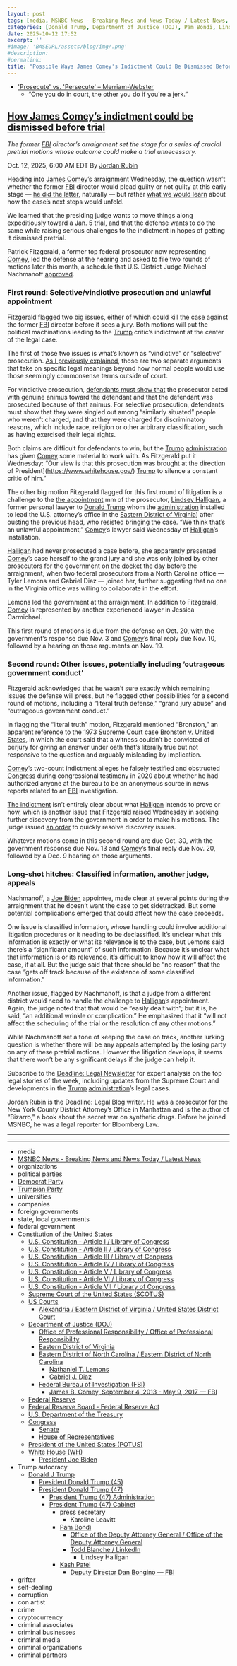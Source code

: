 ```yaml
---
layout: post
tags: [media, MSNBC News - Breaking News and News Today / Latest News, organizations, political parties, Democrat Party, Trumpian Party, universities, companies, foreign governments, state local governments, federal government, Constitution of the United States, U.S. Constitution - Article I / Library of Congress, U.S. Constitution - Article II / Library of Congress, U.S. Constitution - Article III / Library of Congress, U.S. Constitution - Article IV / Library of Congress, U.S. Constitution - Article V / Library of Congress, U.S. Constitution - Article VI / Library of Congress, U.S. Constitution - Article VII / Library of Congress, Supreme Court of the United States (SCOTUS), US Courts, Alexandria / Eastern District of Virginia / United States District Court, Department of Justice (DOJ), Office of Professional Responsibility / Office of Professional Responsibility, Eastern District of Virginia, Eastern District of North Carolina / Eastern District of North Carolina, Nathaniel T. Lemons, Gabriel J. Diaz, Federal Bureau of Investigation (FBI), James B. Comey September 4 2013 - May 9 2017 — FBI, Federal Reserve, Federal Reserve Board - Federal Reserve Act, U.S. Department of the Treasury, Congress, Senate, House of Representatives, President of the United States (POTUS), White House (WH), President Joe Biden, Trump autocracy, Donald J Trump, President Donald Trump (45), President Donald Trump (47), President Trump (47) Administration, President Trump (47) Cabinet, press secretary, Karoline Leavitt, Pam Bondi, Office of the Deputy Attorney General / Office of the Deputy Attorney General, Todd Blanche / LinkedIn, Lindsey Halligan, Kash Patel, Deputy Director Dan Bongino — FBI, grifter, self-dealing, corruption, con artist, crime, cryptocurrency, criminal associates, criminal businesses, criminal media, criminal organizations, criminal partners]
categories: [Donald Trump, Department of Justice (DOJ), Pam Bondi, Lindsey Halligan, Federal Bureau of Investigation (FBI), Kash Patel, Dan Bongino, James Comey, Michael Nachmanoff, weaponization]
date: 2025-10-12 17:52
excerpt: ''
#image: 'BASEURL/assets/blog/img/.png'
#description:
#permalink:
title: "Possible Ways James Comey's Indictment Could Be Dismissed Before Triala"
---
```


- ['Prosecute' vs. 'Persecute' – Merriam-Webster](https://www.merriam-webster.com/grammar/prosecuted-vs-persecuted-usage)
    - “One you do in court, the other you do if you're a jerk.”

## [How James Comey’s indictment could be dismissed before trial](https://www.msnbc.com/deadline-white-house/deadline-legal-blog/james-comey-indictment-trump-pretrial-motions-rcna236650)

*The former [FBI](https://www.fbi.gov/) director’s arraignment set the stage for a series of crucial pretrial motions whose outcome could make a trial unnecessary.*

Oct. 12, 2025, 6:00 AM EDT
By [Jordan Rubin](https://www.msnbc.com/author/jordan-rubin-ncpn1301611)

Heading into [James Comey](https://www.fbi.gov/history/directors/james-b-comey/)’s arraignment Wednesday, the question wasn’t whether the former [FBI](https://www.fbi.gov/) director would plead guilty or not guilty at this early stage — [he did the latter](https://www.msnbc.com/deadline-white-house/deadline-legal-blog/james-comey-pleads-not-guilty-trump-halligan-rcna236313), naturally — but rather [what we would learn](https://www.msnbc.com/deadline-white-house/deadline-legal-blog/james-comey-plea-arraignment-federal-indictment-rcna236198) about how the case’s next steps would unfold.

We learned that the presiding judge wants to move things along expeditiously toward a Jan. 5 trial, and that the defense wants to do the same while raising serious challenges to the indictment in hopes of getting it dismissed pretrial.

Patrick Fitzgerald, a former top federal prosecutor now representing [Comey](https://www.fbi.gov/history/directors/james-b-comey/), led the defense at the hearing and asked to file two rounds of motions later this month, a schedule that U.S. District Judge Michael Nachmanoff [approved](https://storage.courtlistener.com/recap/gov.uscourts.vaed.582135/gov.uscourts.vaed.582135.23.0.pdf).

### First round: Selective/vindictive prosecution and unlawful appointment

Fitzgerald flagged two big issues, either of which could kill the case against the former [FBI](https://www.fbi.gov/) director before it sees a jury. Both motions will put the political machinations leading to the [Trump](https://www.donaldjtrump.com/) critic’s indictment at the center of the legal case.

The first of those two issues is what’s known as “vindictive” or “selective” prosecution. [As I previously explained](https://www.msnbc.com/deadline-white-house/deadline-legal-blog/james-comey-charges-fbi-donald-trump-rcna233662), those are two separate arguments that take on specific legal meanings beyond how normal people would use those seemingly commonsense terms outside of court.

For vindictive prosecution, [defendants must show that](https://scholar.google.com/scholar_case?case=13776528258147641111&q=+262+F.3d+305&hl=en&as_sdt=2006&authuser=1) the prosecutor acted with genuine animus toward the defendant and that the defendant was prosecuted because of that animus. For selective prosecution, defendants must show that they were singled out among “similarly situated” people who weren’t charged, and that they were charged for discriminatory reasons, which include race, religion or other arbitrary classification, such as having exercised their legal rights.

Both claims are difficult for defendants to win, but the [Trump](https://www.donaldjtrump.com/) [administration](https://www.whitehouse.gov/administration/) has given [Comey](https://www.fbi.gov/history/directors/james-b-comey/) some material to work with. As Fitzgerald put it Wednesday: “Our view is that this prosecution was brought at the direction of President](https://www.whitehouse.gov/) [Trump](https://www.donaldjtrump.com/) to silence a constant critic of him.”

The other big motion Fitzgerald flagged for this first round of litigation is a challenge to the [the appointment](https://www.nationalreview.com/bench-memos/re-was-lindsey-halligan-validly-appointed-as-united-states-attorney/) mm of the prosecutor, [Lindsey Halligan](https://www.justice.gov/usao-edva/), a former personal lawyer to [Donald Trump](https://www.donaldjtrump.com/) whom the [administration](https://www.whitehouse.gov/administration/) installed to lead the U.S. attorney’s office in the [Eastern District of Virginia](https://www.justice.gov/usao-edva/)) after ousting the previous head, who resisted bringing the case. “We think that’s an unlawful appointment,” [Comey](https://www.fbi.gov/history/directors/james-b-comey/)’s lawyer said Wednesday of [Halligan](https://www.justice.gov/usao-edva/)’s installation.

[Halligan](https://www.justice.gov/usao-edva/) had never prosecuted a case before, she apparently presented [Comey](https://www.fbi.gov/history/directors/james-b-comey/)’s case herself to the grand jury and she was only joined by other prosecutors for the government on [the docket](https://www.courtlistener.com/docket/71459121/united-states-v-comey/) the day before the arraignment, when two federal prosecutors from a North Carolina office — Tyler Lemons and Gabriel Diaz — joined her, further suggesting that no one in the Virginia office was willing to collaborate in the effort.

Lemons led the government at the arraignment. In addition to Fitzgerald, [Comey](https://www.fbi.gov/history/directors/james-b-comey/) is represented by another experienced lawyer in Jessica Carmichael.

This first round of motions is due from the defense on Oct. 20, with the government’s response due Nov. 3 and [Comey](https://www.fbi.gov/history/directors/james-b-comey/)’s final reply due Nov. 10, followed by a hearing on those arguments on Nov. 19.

### Second round: Other issues, potentially including ‘outrageous government conduct’

Fitzgerald acknowledged that he wasn’t sure exactly which remaining issues the defense will press, but he flagged other possibilities for a second round of motions, including a “literal truth defense,” “grand jury abuse” and “outrageous government conduct.”

In flagging the “literal truth” motion, Fitzgerald mentioned “Bronston,” an apparent reference to the 1973 [Supreme Court](https://www.supremecourt.gov/) case [Bronston v. United States](https://scholar.google.com/scholar_case?case=13780249773976859407&q=bronston&hl=en&as_sdt=6,33), in which the court said that a witness couldn’t be convicted of perjury for giving an answer under oath that’s literally true but not responsive to the question and arguably misleading by implication.

[Comey](https://www.fbi.gov/history/directors/james-b-comey/)’s two-count indictment alleges he falsely testified and obstructed [Congress](https://www.congress.gov/) during congressional testimony in 2020 about whether he had authorized anyone at the bureau to be an anonymous source in news reports related to an [FBI](https://www.fbi.gov/) investigation.

[The indictment](https://www.msnbc.com/deadline-white-house/deadline-legal-blog/read-full-text-james-comey-indictment-pdf-rcna233818) isn’t entirely clear about what [Halligan](https://www.justice.gov/usao-edva/) intends to prove or how, which is another issue that Fitzgerald raised Wednesday in seeking further discovery from the government in order to make his motions. The judge issued [an order](https://storage.courtlistener.com/recap/gov.uscourts.vaed.582135/gov.uscourts.vaed.582135.24.0.pdf) to quickly resolve discovery issues.

Whatever motions come in this second round are due Oct. 30, with the government response due Nov. 13 and [Comey](https://www.fbi.gov/history/directors/james-b-comey/)’s final reply due Nov. 20, followed by a Dec. 9 hearing on those arguments.

### Long-shot hitches: Classified information, another judge, appeals

Nachmanoff, a [Joe Biden](https://bidenwhitehouse.archives.gov/) appointee, made clear at several points during the arraignment that he doesn’t want the case to get sidetracked. But some potential complications emerged that could affect how the case proceeds.

One issue is classified information, whose handling could involve additional litigation procedures or it needing to be declassified. It’s unclear what this information is exactly or what its relevance is to the case, but Lemons said there’s a “significant amount” of such information. Because it’s unclear what that information is or its relevance, it’s difficult to know how it will affect the case, if at all. But the judge said that there should be “no reason” that the case “gets off track because of the existence of some classified information.”

Another issue, flagged by Nachmanoff, is that a judge from a different district would need to handle the challenge to [Halligan](https://www.justice.gov/usao-edva/)’s appointment. Again, the judge noted that that would be “easily dealt with”; but it is, he said, “an additional wrinkle or complication.” He emphasized that it “will not affect the scheduling of the trial or the resolution of any other motions.”

While Nachmanoff set a tone of keeping the case on track, another lurking question is whether there will be any appeals attempted by the losing party on any of these pretrial motions. However the litigation develops, it seems that there won’t be any significant delays if the judge can help it.

Subscribe to the [Deadline: Legal Newsletter](https://link.msnbc.com/join/5ck/msnbc-deadlinelegal-signup-inline) for expert analysis on the top legal stories of the week, including updates from the Supreme Court and developments in the [Trump](https://www.donaldjtrump.com/) [administration](https://www.whitehouse.gov/administration/)’s legal cases.

Jordan Rubin is the Deadline: Legal Blog writer. He was a prosecutor for the New York County District Attorney’s Office in Manhattan and is the author of “Bizarro," a book about the secret war on synthetic drugs. Before he joined MSNBC, he was a legal reporter for Bloomberg Law.




---

----
- media
- [MSNBC News - Breaking News and News Today / Latest News](https://link.msnbc.com/)
- organizations
- political parties
- [Democrat Party](https://www.democrats.org/)
- [Trumpian Party](https://www.gop.com/)
- universities
- companies
- foreign governments
- state, local governments 
- federal government
- [Constitution of the United States](https://constitution.congress.gov/constitution/)
    - [U.S. Constitution - Article I / Library of Congress](https://constitution.congress.gov/constitution/article-1/)
    - [U.S. Constitution - Article II / Library of Congress](https://constitution.congress.gov/constitution/article-2/)
    - [U.S. Constitution - Article III / Library of Congress](https://constitution.congress.gov/constitution/article-3/)
    - [U.S. Constitution - Article IV / Library of Congress](https://constitution.congress.gov/constitution/article-4/)
    - [U.S. Constitution - Article V / Library of Congress](https://constitution.congress.gov/constitution/article-5/)
    - [U.S. Constitution - Article VI / Library of Congress](https://constitution.congress.gov/constitution/article-6/)
    - [U.S. Constitution - Article VII / Library of Congress](https://constitution.congress.gov/constitution/article-7/)
    - [Supreme Court of the United States (SCOTUS)](https://www.supremecourt.gov/)
    - [US Courts](https://www.uscourts.gov/)
        - [Alexandria / Eastern District of Virginia / United States District Court](https://www.vaed.uscourts.gov/Alexandria)
    - [Department of Justice (DOJ)](https://www.justice.gov/)
        - [Office of Professional Responsibility / Office of Professional Responsibility](https://www.justice.gov/opr)
        - [Eastern District of Virginia](https://www.justice.gov/usao-edva/)
        - [Eastern District of North Carolina / Eastern District of North Carolina](https://www.justice.gov/usao-ednc)
            - [Nathaniel T. Lemons](https://storage.courtlistener.com/recap/gov.uscourts.vaed.582135/gov.uscourts.vaed.582135.17.0.pdf)
            - [Gabriel J. Diaz](https://storage.courtlistener.com/recap/gov.uscourts.vaed.582135/gov.uscourts.vaed.582135.18.0.pdf)
        - [Federal Bureau of Investigation (FBI)](https://www.fbi.gov/)
            - [James B. Comey, September 4, 2013 - May 9, 2017 — FBI](https://www.fbi.gov/history/directors/james-b-comey)
    - [Federal Reserve](https://www.federalreserve.gov/)
    - [Federal Reserve Board - Federal Reserve Act](https://www.federalreserve.gov/aboutthefed/fract.htm)
    - [U.S. Department of the Treasury](https://home.treasury.gov/)
    - [Congress](https://www.congress.gov/)
        - [Senate](https://www.senate.gov/)
        - [House of Representatives](https://www.house.gov/)
     - [President of the United States (POTUS)](https://www.whitehouse.gov/)
    - [White House (WH)](https://www.whitehouse.gov/)
        - [President Joe Biden](https://bidenwhitehouse.archives.gov/)
- Trump autocracy
    - [Donald J Trump](https://www.donaldjtrump.com/)
        - [President Donald Trump (45)](https://trumpwhitehouse.archives.gov/)
        - [President Donald Trump (47)](https://www.whitehouse.gov/administration/donald-j-trump/)
            - [President Trump (47) Administration](https://www.whitehouse.gov/administration/)
            - [President Trump (47) Cabinet](https://www.whitehouse.gov/administration/the-cabinet/)
                - press secretary
                    - Karoline Leavitt
                - [Pam Bondi](https://www.justice.gov/ag/staff-profile/meet-attorney-general)
                    - [Office of the Deputy Attorney General / Office of the Deputy Attorney General](https://www.justice.gov/dag)
                    - [Todd Blanche / LinkedIn](https://www.linkedin.com/in/toddblanche/)
                        - Lindsey Halligan
                - [Kash Patel](https://www.fbi.gov/about/leadership-and-structure/director-patel)
                    - [Deputy Director Dan Bongino — FBI](https://www.fbi.gov/about/leadership-and-structure/deputy-director-dan-bongino)
- grifter
- self-dealing
- corruption
- con artist
- crime
- cryptocurrency
- criminal associates
- criminal businesses
- criminal media
- criminal organizations
- criminal partners
